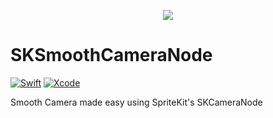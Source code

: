 <p align="center"> 
  <img src="https://thumbs.gfycat.com/GlamorousIncredibleKookaburra-size_restricted.gif">
</p>

# SKSmoothCameraNode
[![Swift](https://img.shields.io/badge/Swift-5.0-orange.svg)](https://swift.org)
[![Xcode](https://img.shields.io/badge/Xcode-10.2.1-blue.svg)](https://developer.apple.com/xcode)

Smooth Camera made easy using SpriteKit's SKCameraNode
